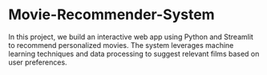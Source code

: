 # Movie-Recommender-System
In this project, we build an interactive web app using Python and Streamlit to recommend personalized movies. The system leverages machine learning techniques and data processing to suggest relevant films based on user preferences.
